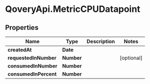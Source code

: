 # QoveryApi.MetricCPUDatapoint

## Properties

Name | Type | Description | Notes
------------ | ------------- | ------------- | -------------
**createdAt** | **Date** |  | 
**requestedInNumber** | **Number** |  | [optional] 
**consumedInNumber** | **Number** |  | 
**consumedInPercent** | **Number** |  | 


